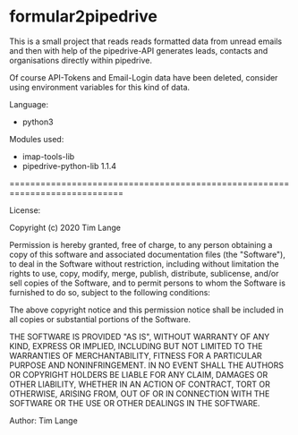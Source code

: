 # formular2pipedrive

This is a small project that reads reads formatted data from unread emails and then with help of the pipedrive-API generates leads, contacts and organisations directly within pipedrive.

Of course API-Tokens and Email-Login data have been deleted, consider using environment variables for this kind of data.

Language: 
  - python3
  
Modules used:
  - imap-tools-lib
  - pipedrive-python-lib 1.1.4 

============================================================================

License:

Copyright (c) 2020 Tim Lange

Permission is hereby granted, free of charge, to any person obtaining a copy
of this software and associated documentation files (the "Software"), to deal
in the Software without restriction, including without limitation the rights
to use, copy, modify, merge, publish, distribute, sublicense, and/or sell
copies of the Software, and to permit persons to whom the Software is
furnished to do so, subject to the following conditions:

The above copyright notice and this permission notice shall be included in all
copies or substantial portions of the Software.

THE SOFTWARE IS PROVIDED "AS IS", WITHOUT WARRANTY OF ANY KIND, EXPRESS OR
IMPLIED, INCLUDING BUT NOT LIMITED TO THE WARRANTIES OF MERCHANTABILITY,
FITNESS FOR A PARTICULAR PURPOSE AND NONINFRINGEMENT. IN NO EVENT SHALL THE
AUTHORS OR COPYRIGHT HOLDERS BE LIABLE FOR ANY CLAIM, DAMAGES OR OTHER
LIABILITY, WHETHER IN AN ACTION OF CONTRACT, TORT OR OTHERWISE, ARISING FROM,
OUT OF OR IN CONNECTION WITH THE SOFTWARE OR THE USE OR OTHER DEALINGS IN THE
SOFTWARE.


Author:
Tim Lange
   
